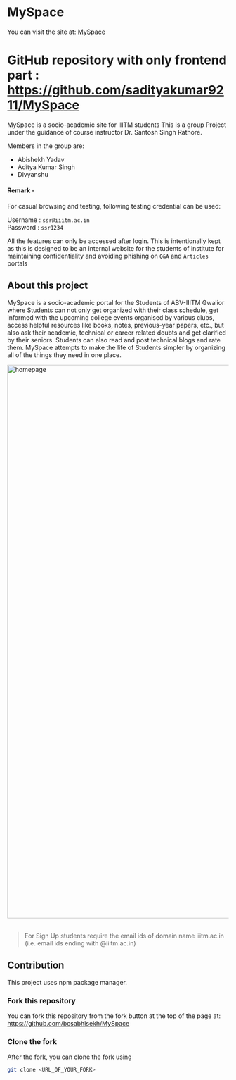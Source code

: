 # MySpace   
 You can visit the site at: [MySpace](https://mighty-fjord-39866.herokuapp.com/)

# GitHub repository with only frontend part : https://github.com/sadityakumar9211/MySpace
 MySpace is a socio-academic site for IIITM students
 This is a group Project under the guidance of course instructor Dr. Santosh Singh Rathore.
 
  Members in the group are:
 
   - Abishekh Yadav      
   - Aditya Kumar Singh   
   - Divyanshu
   
#### Remark -
   For casual browsing and testing, following testing credential can be used: 

   Username : `ssr@iiitm.ac.in`  
   Password : `ssr1234`  
   
   All the features can only be accessed after login. This is intentionally kept as this is designed to be an internal website for the students of institute for maintaining confidentiality and avoiding phishing on `Q&A` and `Articles` portals
   
   ## About this project
   MySpace is a socio-academic portal for the Students of ABV-IIITM Gwalior where Students can not only get organized with their class schedule, get informed with the upcoming college events organised by various clubs, access helpful resources like books, notes, previous-year papers, etc., but also   ask their academic, technical or career related doubts and get clarified by their seniors. Students can also read and post technical blogs and rate  them. MySpace attempts to make the life of Students simpler by organizing all of the things they need in one place. 


<img width="1257" alt="homepage" src="https://user-images.githubusercontent.com/78147198/164381026-19e01b66-bae7-47ec-9c2d-f240ea525aae.png"> 
<br>
<br>

> For Sign Up students require the email ids of domain name iiitm.ac.in (i.e. email ids ending with @iiitm.ac.in)

## Contribution
This project uses npm package manager. 
### Fork this repository
You can fork this repository from the fork button at the top of the page at: https://github.com/bcsabhisekh/MySpace

### Clone the fork
After the fork, you can clone the fork using 
```bash
git clone <URL_OF_YOUR_FORK>
```


